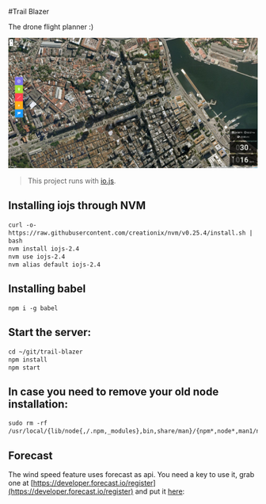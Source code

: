 #Trail Blazer

The drone flight planner :) 

![Screenshot of Trail Blazer app](https://github.com/prodec/trail-blazer/blob/master/src/images/screenshot.png)

> This project runs with [io.js](https://iojs.org/).

## Installing iojs through NVM
```
curl -o- https://raw.githubusercontent.com/creationix/nvm/v0.25.4/install.sh | bash
nvm install iojs-2.4
nvm use iojs-2.4
nvm alias default iojs-2.4
```
## Installing babel
```
npm i -g babel
```

## Start the server:
```
cd ~/git/trail-blazer
npm install
npm start
```

## In case you need to remove your old node installation:
```
sudo rm -rf /usr/local/{lib/node{,/.npm,_modules},bin,share/man}/{npm*,node*,man1/node*}
```

## Forecast
The wind speed feature uses forecast as api. You need a key to use it, grab one at [https://developer.forecast.io/register](https://developer.forecast.io/register) and put it [here](https://github.com/prodec/trail-blazer/blob/master/src/js/utils/windApi.js#L15): 

